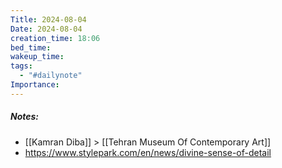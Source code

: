 ```yaml
---
Title: 2024-08-04
Date: 2024-08-04
creation_time: 18:06
bed_time: 
wakeup_time: 
tags:
  - "#dailynote"
Importance:
---
```

##### Notes:
- [[Kamran Diba]] > [[Tehran Museum Of Contemporary Art]]
- https://www.stylepark.com/en/news/divine-sense-of-detail